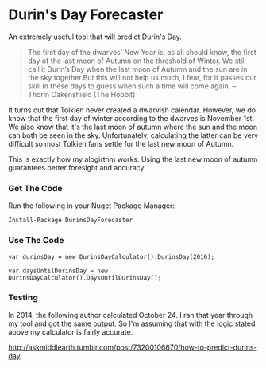 # Durin's Day Forecaster

An extremely useful tool that will predict Durin's Day.

>The first day of the dwarves’ New Year is, as all should know, 
>the first day of the last moon of Autumn on the threshold of 
>Winter. We still call it Durin’s Day when the last moon of Autumn 
>and the sun are in the sky together.But this will not help us 
>much, I fear, for it passes our skill in these days to guess 
>when such a time will come again.
>– Thorin Oakenshield (The Hobbit)

It turns out that Tolkien never created a dwarvish calendar. However, we do know that the first day of winter according to the dwarves is November 1st. We also know that it's the last moon of autumn where the sun and the moon can both be seen in the sky. Unfortunately, calculating the latter can be very difficult so most Tolkien fans settle for the last new moon of Autumn.

This is exactly how my alogirthm works. Using the last new moon of autumn guarantees better foresight and accuracy.

### Get The Code

Run the following in your Nuget Package Manager:

    Install-Package DurinsDayForecaster

### Use The Code

    var durinsDay = new DurinsDayCalculator().DurinsDay(2016);
    
    var daysUntilDurinsDay = new DurinsDayCalculator().DaysUntilDurinsDay();

### Testing

In 2014, the following author calculated October 24. I ran that year through my tool and got the same output. So I'm assuming that with the logic stated above my calculator is fairly accurate.

http://askmiddlearth.tumblr.com/post/73200106670/how-to-predict-durins-day
